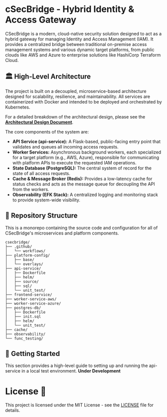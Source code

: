 # **cSecBridge \- Hybrid Identity & Access Gateway**

CSecBridge is a modern, cloud-native security solution designed to act as a hybrid gateway for managing Identity and Access Management (IAM). It provides a centralized bridge between traditional on-premise access management systems and various dynamic target platforms, from public clouds like AWS and Azure to enterprise solutions like HashiCorp Terraform Cloud.

## **🏛️ High-Level Architecture**

The project is built on a decoupled, microservice-based architecture designed for scalability, resilience, and maintainability. All services are containerized with Docker and intended to be deployed and orchestrated by Kubernetes.

For a detailed breakdown of the architectural design, please see the [**Architectural Design Document**](https://www.google.com/search?q=./csecbridge_architecture.md).

The core components of the system are:

* **API Service (api-service):** A Flask-based, public-facing entry point that validates and queues all incoming access requests.  
* **Worker Services:** Asynchronous background workers, each specialized for a target platform (e.g., AWS, Azure), responsible for communicating with platform APIs to execute the requested IAM operations.  
* **State Database (PostgreSQL):** The central system of record for the state of all access requests.  
* **Cache & Message Broker (Redis):** Provides a low-latency cache for status checks and acts as the message queue for decoupling the API from the workers.  
* **Observability (EFK Stack):** A centralized logging and monitoring stack to provide system-wide visibility.

## **📁 Repository Structure**

This is a monorepo containing the source code and configuration for all of CSecBridge's microservices and platform components.

```
csecbridge/
├── .github/
│   └── workflows/
├── platform-config/
│   ├── base/
│   └── overlays/
├── api-service/
│   ├── Dockerfile
│   ├── helm/
│   ├── source/
│   ├── sql/
│   └── unit_test/
├── frontend-service/
├── worker-service-aws/
├── worker-service-azure/
├── postgres-db/
│   ├── Dockerfile
│   ├── init.sql
│   ├── helm/
│   └── unit_test/
├── cache/
├── observability/
└── func_testing/
```

## **🚀 Getting Started**

This section provides a high-level guide to setting up and running the api-service in a local test environment.
**Under Development**

# License 📄
This project is licensed under the MIT License - see the [LICENSE](LICENSE) file for details.
